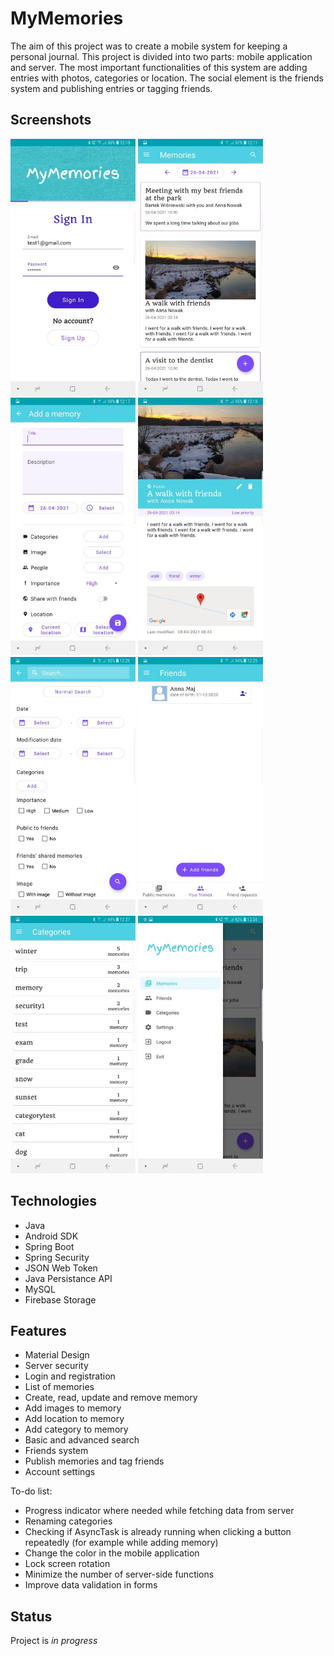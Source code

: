 # MyMemories
The aim of this project was to create a mobile system for keeping a personal journal. This project is divided into two parts: mobile application and server. The most important functionalities of this system are adding entries with photos, categories or location. The social element is the friends system and publishing entries or tagging friends.

## Screenshots
<img src="./MobileApplication/img/login_activity.jpg" width="200"> <img src="./MobileApplication/img/memories_fragment.jpg" width="200"> <img src="./MobileApplication/img/add_memory_activity.jpg" width="200"> <img src="./MobileApplication/img/memory_activity.jpg" width="200"> <img src="./MobileApplication/img/search_activity.jpg" width="200"> <img src="./MobileApplication/img/friends_fragment.jpg" width="200"> <img src="./MobileApplication/img/categories_fragment.jpg" width="200"> <img src="./MobileApplication/img/navigation_drawer.jpg" width="200">

## Technologies
* Java
* Android SDK
* Spring Boot
* Spring Security
* JSON Web Token
* Java Persistance API
* MySQL
* Firebase Storage

## Features
* Material Design
* Server security
* Login and registration
* List of memories
* Create, read, update and remove memory
* Add images to memory
* Add location to memory
* Add category to memory
* Basic and advanced search
* Friends system
* Publish memories and tag friends
* Account settings

To-do list:
* Progress indicator where needed while fetching data from server
* Renaming categories
* Checking if AsyncTask is already running when clicking a button repeatedly (for example while adding memory)
* Change the color in the mobile application
* Lock screen rotation
* Minimize the number of server-side functions
* Improve data validation in forms


## Status
Project is _in progress_
